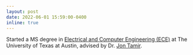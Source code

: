 ```yaml
---
layout: post
date: 2022-06-01 15:59:00-0400
inline: true
---
```


Started a MS degree in [Electrical and Computer Engineering (ECE)](https://www.ece.utexas.edu/) at The University of Texas at Austin, advised by Dr. <a href="https://users.ece.utexas.edu/~jtamir/">Jon Tamir</a>.